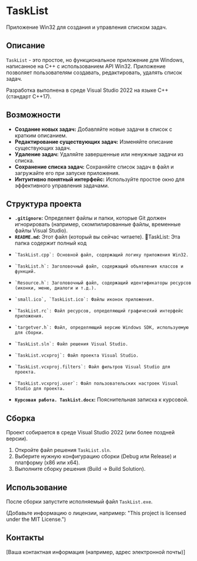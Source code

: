 # TaskList

Приложение Win32 для создания и управления списком задач.

## Описание

`TaskList` - это простое, но функциональное приложение для Windows, написанное на C++ с использованием API Win32. Приложение позволяет пользователям создавать, редактировать, удалять список задач.

Разработка выполнена в среде Visual Studio 2022 на языке C++ (стандарт C++17).

## Возможности

*   **Создание новых задач:** Добавляйте новые задачи в список с кратким описанием.
*   **Редактирование существующих задач:** Изменяйте описание существующих задач.
*   **Удаление задач:** Удаляйте завершенные или ненужные задачи из списка.
*   **Сохранение списка задач:** Сохраняйте список задач в файл и загружайте его при запуске приложения.
*   **Интуитивно понятный интерфейс:** Используйте простое окно для эффективного управления задачами.

## Структура проекта

*   **`.gitignore`:** Определяет файлы и папки, которые Git должен игнорировать (например, скомпилированные файлы, временные файлы Visual Studio).
*   **`README.md`:** Этот файл (который вы сейчас читаете).
   📁TaskList: Эта папка содержит полный код
*     `TaskList.cpp`: Основной файл, содержащий логику приложения Win32.
*     `TaskList.h`: Заголовочный файл, содержащий объявления классов и функций.
*     `Resource.h`: Заголовочный файл, содержащий идентификаторы ресурсов (иконки, меню, диалоги и т.д.).
*     `small.ico`, `TaskList.ico`: Файлы иконок приложения.
*     `TaskList.rc`: Файл ресурсов, определяющий графический интерфейс приложения.
*     `targetver.h`: Файл, определяющий версию Windows SDK, используемую для сборки.
*     `TaskList.sln`: Файл решения Visual Studio.
*     `TaskList.vcxproj`: Файл проекта Visual Studio.
*     `TaskList.vcxproj.filters`: Файл фильтров Visual Studio для проекта.
*     `TaskList.vcxproj.user`: Файл пользовательских настроек Visual Studio для проекта.
*   **`Курсовая работа. TaskList.docx`:** Пояснительная записка к курсовой.

## Сборка

Проект собирается в среде Visual Studio 2022 (или более поздней версии).

1.  Откройте файл решения `TaskList.sln`.
2.  Выберите нужную конфигурацию сборки (Debug или Release) и платформу (x86 или x64).
3.  Выполните сборку решения (Build -> Build Solution).

## Использование

После сборки запустите исполняемый файл `TaskList.exe`.

(Добавьте информацию о лицензии, например: "This project is licensed under the MIT License.")

## Контакты

[Ваша контактная информация (например, адрес электронной почты)]
